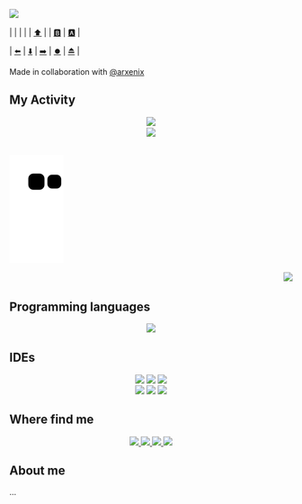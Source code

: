 ![](https://pokemon.JVtristaoAC.dev/game) 

   

                                                                                               

 
| | | | |  [⬆️](https://pokemon.JVtristaoAC.dev/input/UP)    |                                      | [🅱️](https://pokemon.JVtristaoAC.dev/input/B)     | [🅰️](https://pokemon.JVtristaoAC.dev/input/A)      | 

 | [⬅️](https://pokemon.JVtristaoAC.dev/input/LEFT) | [⬇️](https://pokemon.JVtristaoAC.dev/input/DOWN)  | [➡️](https://pokemon.JVtristaoAC.dev/input/RIGHT) | [⏺️](https://pokemon.JVtristaoAC.dev/input/START) | [⏏️](https://pokemon.JVtristaoAC.dev/input/SELECT) | 

  

 Made in collaboration with [@arxenix](https://github.com/arxenix)
## My Activity
<div align='center'>

  <a href="https://github.com/JVtristaoAC">
  <img height="200em" src=https://github-readme-streak-stats.herokuapp.com?user=jvtristaoac&theme=react&border_radius=10&"/> <br>
  <img height="200em" src="https://github-readme-stats.vercel.app/api/top-langs/?username=JVtristaoAC&layout=compact&langs_count=10&theme=react&border_radius=10&card_width=500" />
  
 

</div>

## 

  

  ![Snake animation](https://github.com/JVtristaoAC/JVtristaoAC/blob/output/github-contribution-grid-snake.svg)
  <br>
 <p align='end'>
  <a href="https://visitorbadge.io/status?path=https%3A%2F%2Fgithub.com%2FJVtristaoAC">
   <img src="https://api.visitorbadge.io/api/visitors?path=https%3A%2F%2Fgithub.com%2FJVtristaoAC&label=Visitors&labelColor=%23697689&countColor=%2361dafb"/>
  </a>
</p>

## Programming languages

<p align="center">
    <img src="https://skillicons.dev/icons?i=cs,css,html,js,php,py,java,dotnet&perline=4" />
</p>

## IDEs

<p align='center'>
  <a href="https://dev.mysql.com/downloads/">
    <img src="https://skillicons.dev/icons?i=mysql"/></a>
    <a href="https://filecr.com/windows/adobe-photoshop-2022-0035/">
    <img src="https://skillicons.dev/icons?i=ps"/></a>
    <a href="https://www.selenium.dev">
    <img src="https://skillicons.dev/icons?i=selenium"/></a>
     <br>
    <a href="https://visualstudio.microsoft.com/pt-br/downloads/">
    <img src="https://skillicons.dev/icons?i=visualstudio"/></a>
    <a href="https://visualstudio.microsoft.com/pt-br/downloads/">
    <img src="https://skillicons.dev/icons?i=vscode"/></a>
    <a href="https://gamemaker.io/en/gamemaker">
    <img src="https://user-images.githubusercontent.com/72676389/196057854-b170986d-4272-4a74-a993-055758cc6db5.png" height="48" /></a>


</p>

## Where find me

<p align="center">
  <a href="https://www.github.com/jvtristaoac">
    <img <img src="https://skillicons.dev/icons?i=github&perline=1" />
  </a>
  <a href="https://www.instagram.com/jvtristaoac/">
    <img <img src="https://skillicons.dev/icons?i=instagram&perline=1" />
  </a>
  <a href="https://www.linkedin.com/in/jvtristaoac">
    <img src="https://skillicons.dev/icons?i=linkedin&perline=1" />

 
  <a href="https://www.youtube.com/channel/UCOlnU4zYS2b-vlrBcink4Lg">
    <img id="youtube" src="https://user-images.githubusercontent.com/72676389/195736774-1585a30f-a47b-43b7-820c-eb851582bd0a.png" height="48">
  </a>
 
</p>


## About me
...
